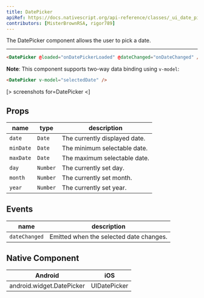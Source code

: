 ```yaml
---
title: DatePicker
apiRef: https://docs.nativescript.org/api-reference/classes/_ui_date_picker_.datepicker
contributors: [MisterBrownRSA, rigor789]
---
```


The DatePicker component allows the user to pick a date.

---

```html
<DatePicker @loaded="onDatePickerLoaded" @dateChanged="onDateChanged" />
```

**Note**: This component supports two-way data binding using `v-model`:

```html
<DatePicker v-model="selectedDate" />
```


[> screenshots for=DatePicker <]

## Props

| name | type | description |
|------|------|-------------|
| `date` | `Date` | The currently displayed date.
| `minDate` | `Date` | The minimum selectable date.
| `maxDate` | `Date` | The maximum selectable date.
| `day` | `Number` | The currently set day.
| `month` | `Number` | The currently set month.
| `year` | `Number` | The currently set year.

## Events

| name | description |
|------|-------------|
| `dateChanged` | Emitted when the selected date changes.

## Native Component

| Android |	iOS |
|---------|-----|
| android.widget.DatePicker | UIDatePicker